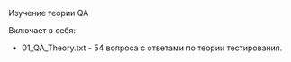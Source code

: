 Изучение теории QA

Включает в себя:

* 01_QA_Theory.txt - 54 вопроса с ответами по теории тестирования.
